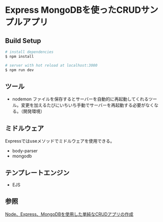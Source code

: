 # Express MongoDBを使ったCRUDサンプルアプリ

## Build Setup

```bash
# install dependencies
$ npm install

# server with hot reload at localhost:3000
$ npm run dev
```

## ツール

- nodemon
ファイルを保存するとサーバーを自動的に再起動してくれるツール。変更を加えるたびにいちいち手動でサーバーを再起動する必要がなくなる。（開発環境）

## ミドルウェア

Expressではuseメソッドでミドルウェアを使用できる。

- body-parser
- mongodb

## テンプレートエンジン

- EJS

## 参照

[Node、Express、MongoDBを使用した単純なCRUDアプリの作成](https://zellwk.com/blog/crud-express-mongodb/)
